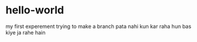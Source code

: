 # hello-world
my first experement
trying to make a branch
pata nahi kun kar raha hun bas kiye ja rahe hain
